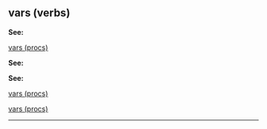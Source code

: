 

 vars (verbs)
--------------




**See:** 


[vars (procs)](#/proc/var) 



**See:** 

**See:**

[vars (procs)](#/proc/var) 

[vars (procs)](#/proc/var)


---


